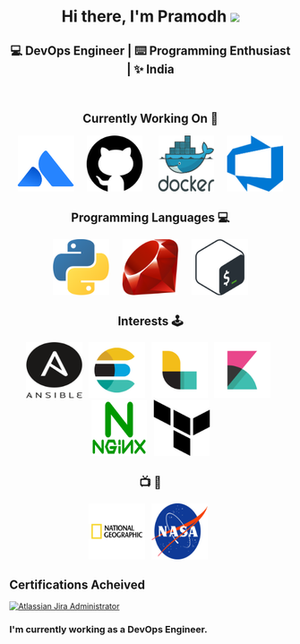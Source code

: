 <div align="center">
  <h1>Hi there, I'm Pramodh <img src="https://media.giphy.com/media/hvRJCLFzcasrR4ia7z/giphy.gif" width="25px"> </h1>
  <h2> 💻 DevOps Engineer | ⌨️ Programming Enthusiast | ✨ India </h2>
</div>
<br>
<div align="center">
  <h2> Currently Working On 🚀 </h2>
  <img src="https://raw.githubusercontent.com/PramodhMDT/pramodhmdt/master/logos/atlassian-1.svg"  width="100px" height="100px">&nbsp;&nbsp;&nbsp;&nbsp;&nbsp;
  <img src="https://raw.githubusercontent.com/PramodhMDT/pramodhmdt/master/logos/github-1.svg"     width="100px" height="100px">&nbsp;&nbsp;&nbsp;&nbsp;&nbsp;&nbsp;
  <img src="https://raw.githubusercontent.com/PramodhMDT/pramodhmdt/master/logos/docker.svg"       width="100px" height="100px">&nbsp;&nbsp;&nbsp;&nbsp;&nbsp;
  <img src="https://raw.githubusercontent.com/PramodhMDT/pramodhmdt/master/logos/azure-devops.png"       width="100px" height="100px">
</div>

<div align="center">
  <h2> Programming Languages 💻 </h2>
  <img src="https://raw.githubusercontent.com/PramodhMDT/pramodhmdt/master/logos/python-5.svg"          height="100px">&nbsp;&nbsp;&nbsp;&nbsp;&nbsp;
  <img src="https://raw.githubusercontent.com/PramodhMDT/pramodhmdt/master/logos/ruby.svg"              height="100px">&nbsp;&nbsp;&nbsp;&nbsp;&nbsp;
  <img src="https://raw.githubusercontent.com/PramodhMDT/pramodhmdt/master/logos/bash-1.svg"            height="100px">
</div>
<!--
<div align="center">
  <h2> Cloud Platforms ☁️ </h2>
  <img src="https://raw.githubusercontent.com/PramodhMDT/pramodhmdt/master/logos/azure-1.svg"             height="70px">&nbsp;&nbsp;&nbsp;&nbsp;&nbsp;&nbsp;&nbsp;
  <img src="https://raw.githubusercontent.com/PramodhMDT/pramodhmdt/master/logos/aws.svg"                 height="70px">&nbsp;&nbsp;&nbsp;&nbsp;&nbsp;&nbsp;&nbsp;
  <img src="https://raw.githubusercontent.com/PramodhMDT/pramodhmdt/master/logos/google-cloud-1.svg"      height="70px">&nbsp;&nbsp;&nbsp;&nbsp;&nbsp;&nbsp;
</div>
-->
<div align="center">
  <h2> Interests 🕹 </h2>
  <img src="https://raw.githubusercontent.com/PramodhMDT/pramodhmdt/master/logos/ansible.svg"                width="100px" height="100px">&nbsp;&nbsp;
  <img src="https://raw.githubusercontent.com/PramodhMDT/pramodhmdt/master/logos/elastic-elasticsearch.svg"  width="100px" height="100px">&nbsp;&nbsp;
  <img src="https://raw.githubusercontent.com/PramodhMDT/pramodhmdt/master/logos/elastic-logstash.svg"       width="100px" height="100px">&nbsp;&nbsp;
  <img src="https://raw.githubusercontent.com/PramodhMDT/pramodhmdt/master/logos/elastic-kibana.svg"         width="100px" height="100px">&nbsp;&nbsp;
  <img src="https://raw.githubusercontent.com/PramodhMDT/pramodhmdt/master/logos/nginx-1.svg"                width="100px" height="100px">&nbsp;&nbsp;
  <img src="https://raw.githubusercontent.com/PramodhMDT/pramodhmdt/master/logos/terraform-enterprise.svg"   width="100px" height="100px">
</div>

<div align="center">
  <h2> 📺 🎊 </h2>
  <img src="https://raw.githubusercontent.com/PramodhMDT/pramodhmdt/master/logos/national-geographic.svg"    width="100px" height="100px">&nbsp;&nbsp;
  <img src="https://raw.githubusercontent.com/PramodhMDT/pramodhmdt/master/logos/nasa-6.svg"                 width="100px" height="100px">&nbsp;&nbsp;
</div>

## Certifications Acheived

<div align="left">
  <a href="https://www.certmetrics.com/atlassian/public/badge.aspx?i=1&t=c&d=2019-12-07&ci=AT00141597">
    <img src="https://user-images.githubusercontent.com/54981492/90975044-5edd6980-e54e-11ea-801c-d361d454f454.png" alt="Atlassian Jira Administrator" width="100px" height="100px">
  </a>
</div>

<div>
  <h3> I'm currently working as a DevOps Engineer. </h3>
</div>

<!--
**PramodhMDT/pramodhmdt** is a ✨ _special_ ✨ repository because its `README.md` (this file) appears on your GitHub profile.

Here are some ideas to get you started:

- 🔭 I’m currently working on ...
- 🌱 I’m currently learning ...
- 👯 I’m looking to collaborate on ...
- 🤔 I’m looking for help with ...
- 💬 Ask me about ...
- 📫 How to reach me: ...
- 😄 Pronouns: ...
- ⚡ Fun fact: ...
-->

